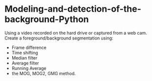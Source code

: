 # Modeling-and-detection-of-the-background-Python

Using a video recorded on the hard drive or captured from a web cam. Create a foreground/background segmentation using:

- Frame difference
- Time shifting
- Median filter
- Average filter
- Running Average
- the MOG, MOG2, GMG method.
